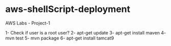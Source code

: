 # aws-shellScript-deployment
AWS Labs - Project-1


1- Check if user is a root user?
2- apt-get update
3- apt-get install maven
4- mvn test
5- mvn package
6- apt-get install tamcat9

